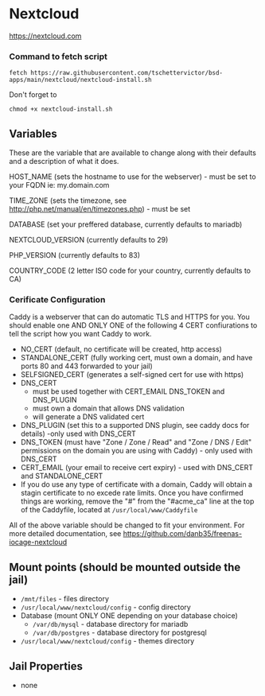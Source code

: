 # Nextcloud
https://nextcloud.com

### Command to fetch script
```
fetch https://raw.githubusercontent.com/tschettervictor/bsd-apps/main/nextcloud/nextcloud-install.sh
```

Don't forget to
```
chmod +x nextcloud-install.sh
```

## Variables

These are the variable that are available to change along with their defaults and a description of what it does.

HOST_NAME (sets the hostname to use for the webserver) - must be set to your FQDN ie: my.domain.com

TIME_ZONE (sets the timezone, see http://php.net/manual/en/timezones.php) - must be set

DATABASE (set your preffered database, currently defaults to mariadb)

NEXTCLOUD_VERSION (currently defaults to 29)

PHP_VERSION (currently defaults to 83)

COUNTRY_CODE (2 letter ISO code for your country, currently defaults to CA)

### Cerificate Configuration

Caddy is a webserver that can do automatic TLS and HTTPS for you. You should enable one AND ONLY ONE of the following 4 CERT confiurations to tell the script how you want Caddy to work.

  - NO_CERT (default, no certificate will be created, http access)
  - STANDALONE_CERT (fully working cert, must own a domain, and have ports 80 and 443 forwarded to your jail)
  - SELFSIGNED_CERT (generates a self-signed cert for use with https)
  - DNS_CERT
      - must be used together with CERT_EMAIL DNS_TOKEN and DNS_PLUGIN
      - must own a domain that allows DNS validation
      - will generate a DNS validated cert
  - DNS_PLUGIN (set this to a supported DNS plugin, see caddy docs for details) -only used with DNS_CERT
  - DNS_TOKEN (must have "Zone / Zone / Read" and "Zone / DNS / Edit" permissions on the domain you are using with Caddy) - only used with DNS_CERT  
  - CERT_EMAIL (your email to receive cert expiry) - used with DNS_CERT and STANDALONE_CERT
  - If you do use any type of certificate with a domain, Caddy will obtain a stagin certificate to no excede rate limits. Once you have confirmed things are working, remove the "#" from the "#acme_ca" line at the top of the Caddyfile, located at `/usr/local/www/Caddyfile`

All of the above variable should be changed to fit your environment. For more detailed documentation, see https://github.com/danb35/freenas-iocage-nextcloud

## Mount points (should be mounted outside the jail)
  - `/mnt/files` - files directory
  - `/usr/local/www/nextcloud/config` - config directory
  - Database (mount ONLY ONE depending on your database choice)
    - `/var/db/mysql` - database directory for mariadb
    - `/var/db/postgres` - database directory for postgresql
  - `/usr/local/www/nextcloud/config` - themes directory

## Jail Properties
  - none

